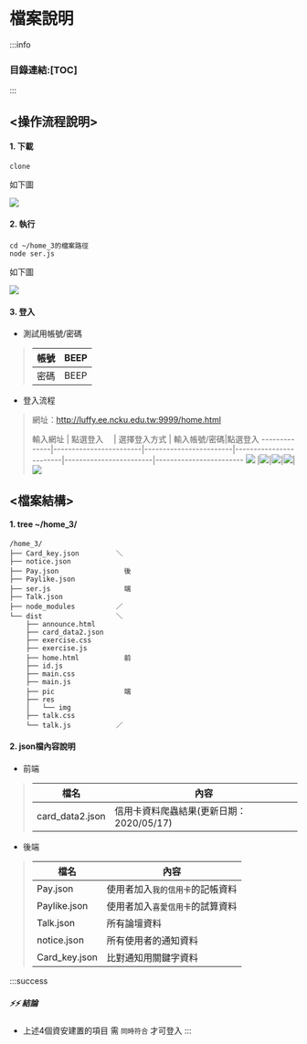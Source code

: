 # **檔案說明**
:::info
### 目錄連結:[TOC]
:::
## <操作流程說明>
#### 1. 下載
```
clone 
```
如下圖

![](https://i.imgur.com/0zmA1ME.png)

#### 2. 執行
```
cd ~/home_3的檔案路徑
node ser.js
```
如下圖

![](https://i.imgur.com/0zmA1ME.png)

#### 3. 登入

* 測試用帳號/密碼
> 
> 帳號    |  BEEP
> --------------|------------------------
> 密碼     |  BEEP
* 登入流程
> 網址：http://luffy.ee.ncku.edu.tw:9999/home.html
> 
> 輸入網址    |  點選登入　 | 選擇登入方式 | 輸入帳號/密碼|點選登入
> --------------|------------------------|------------------------|------------------------|------------------------|------------------------
> ![](https://i.imgur.com/06BzNmr.png)     |![](https://i.imgur.com/JHWvIUK.png)|![](https://i.imgur.com/SQPEGOz.png)|![](https://i.imgur.com/5xPdnfg.png)|![](https://i.imgur.com/V37YRpX.png)




## <檔案結構>
#### 1.  tree ~/home_3/ 
```
/home_3/
├── Card_key.json         ＼
├── notice.json
├── Pay.json                後
├── Paylike.json
├── ser.js                  端
├── Talk.json
├── node_modules          ／
└── dist                  ＼
    ├── announce.html
    ├── card_data2.json
    ├── exercise.css
    ├── exercise.js         
    ├── home.html           前
    ├── id.js
    ├── main.css
    ├── main.js
    ├── pic                 端
    ├── res
    │   └── img
    ├── talk.css
    └── talk.js           ／
``` 
#### 2.  json檔內容說明 
* 前端
> 
> 檔名    |  內容
>  --------------|------------------------
> card_data2.json     |  信用卡資料爬蟲結果(更新日期：2020/05/17)

* 後端
> 
> 檔名    |  內容
>  --------------|------------------------
> Pay.json     |  使用者加入`我的信用卡`的記帳資料
> Paylike.json     |  使用者加入`喜愛信用卡`的試算資料
> Talk.json     |  所有論壇資料
> notice.json     |  所有使用者的通知資料    
> Card_key.json     |  比對通知用關鍵字資料    

:::success
##### :zap::zap: **結論** 
* 上述4個資安建置的項目 需 `同時符合` 才可登入
:::
